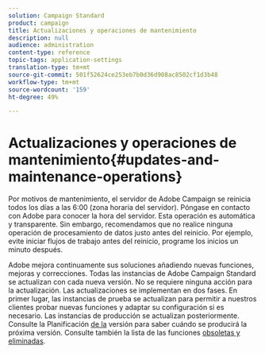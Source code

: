 ```yaml
---
solution: Campaign Standard
product: campaign
title: Actualizaciones y operaciones de mantenimiento
description: null
audience: administration
content-type: reference
topic-tags: application-settings
translation-type: tm+mt
source-git-commit: 501f52624ce253eb7b0d36d908ac8502cf1d3b48
workflow-type: tm+mt
source-wordcount: '159'
ht-degree: 49%

---
```



# Actualizaciones y operaciones de mantenimiento{#updates-and-maintenance-operations}

Por motivos de mantenimiento, el servidor de Adobe Campaign se reinicia todos los días a las 6:00 (zona horaria del servidor). Póngase en contacto con Adobe para conocer la hora del servidor. Esta operación es automática y transparente. Sin embargo, recomendamos que no realice ninguna operación de procesamiento de datos justo antes del reinicio. Por ejemplo, evite iniciar flujos de trabajo antes del reinicio, programe los inicios un minuto después.

Adobe mejora continuamente sus soluciones añadiendo nuevas funciones, mejoras y correcciones. Todas las instancias de Adobe Campaign Standard se actualizan con cada nueva versión. No se requiere ninguna acción para la actualización. Las actualizaciones se implementan en dos fases. En primer lugar, las instancias de prueba se actualizan para permitir a nuestros clientes probar nuevas funciones y adaptar su configuración si es necesario. Las instancias de producción se actualizan posteriormente. Consulte la Planificación [de la](https://helpx.adobe.com/es/campaign/kb/acs-release-planning.html) versión para saber cuándo se producirá la próxima versión. Consulte también la lista de las funciones [obsoletas y eliminadas](https://helpx.adobe.com/es/campaign/kb/acs-deprecated-and-removed-features.html).
